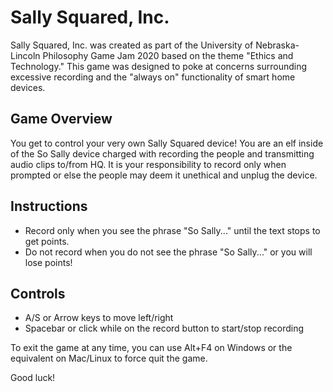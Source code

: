 # Sally Squared, Inc.

Sally Squared, Inc. was created as part of the University of Nebraska-Lincoln Philosophy Game Jam 2020 based on the theme "Ethics and Technology." This game was designed to poke at concerns surrounding excessive recording and the "always on" functionality of smart home devices.

## Game Overview

You get to control your very own Sally Squared device! You are an elf inside of the So Sally device charged with recording the people and transmitting audio clips to/from HQ. It is your responsibility to record only when prompted or else the people may deem it unethical and unplug the device.

## Instructions
- Record  only when you see the phrase "So Sally..." until the text stops to get points.
- Do not record when you do not see the phrase "So Sally..." or you will lose points!

## Controls
- A/S or Arrow keys to move left/right
- Spacebar or click while on the record button to start/stop recording

To exit the game at any time, you can use Alt+F4 on Windows or the equivalent on Mac/Linux to force quit the game.

Good luck!
